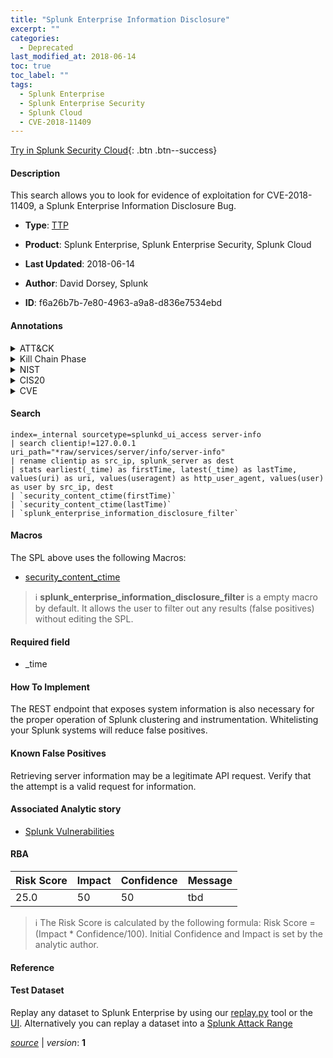 ```yaml
---
title: "Splunk Enterprise Information Disclosure"
excerpt: ""
categories:
  - Deprecated
last_modified_at: 2018-06-14
toc: true
toc_label: ""
tags:
  - Splunk Enterprise
  - Splunk Enterprise Security
  - Splunk Cloud
  - CVE-2018-11409
---
```




[Try in Splunk Security Cloud](https://www.splunk.com/en_us/products/cyber-security.html){: .btn .btn--success}

#### Description

This search allows you to look for evidence of exploitation for CVE-2018-11409, a Splunk Enterprise Information Disclosure Bug.

- **Type**: [TTP](https://github.com/splunk/security_content/wiki/Detection-Analytic-Types)
- **Product**: Splunk Enterprise, Splunk Enterprise Security, Splunk Cloud

- **Last Updated**: 2018-06-14
- **Author**: David Dorsey, Splunk
- **ID**: f6a26b7b-7e80-4963-a9a8-d836e7534ebd


#### Annotations

<details>
  <summary>ATT&CK</summary>

<div markdown="1">

</div>
</details>


<details>
  <summary>Kill Chain Phase</summary>

<div markdown="1">

* Delivery


</div>
</details>


<details>
  <summary>NIST</summary>

<div markdown="1">

* ID.RA
* RS.MI
* PR.PT
* PR.AC
* PR.IP
* DE.CM



</div>
</details>

<details>
  <summary>CIS20</summary>

<div markdown="1">

* CIS 3
* CIS 4
* CIS 18



</div>
</details>

<details>
  <summary>CVE</summary>

<div markdown="1">
| ID          | Summary | [CVSS](https://nvd.nist.gov/vuln-metrics/cvss) |
| ----------- | ----------- | -------------- |
| [CVE-2018-11409](https://nvd.nist.gov/vuln/detail/CVE-2018-11409) | Splunk through 7.0.1 allows information disclosure by appending __raw/services/server/info/server-info?output_mode=json to a query, as demonstrated by discovering a license key. | 5.0 |



</div>
</details>

#### Search 

```
index=_internal sourcetype=splunkd_ui_access server-info 
| search clientip!=127.0.0.1 uri_path="*raw/services/server/info/server-info" 
| rename clientip as src_ip, splunk_server as dest 
| stats earliest(_time) as firstTime, latest(_time) as lastTime, values(uri) as uri, values(useragent) as http_user_agent, values(user) as user by src_ip, dest 
| `security_content_ctime(firstTime)` 
| `security_content_ctime(lastTime)` 
| `splunk_enterprise_information_disclosure_filter`
```

#### Macros
The SPL above uses the following Macros:
* [security_content_ctime](https://github.com/splunk/security_content/blob/develop/macros/security_content_ctime.yml)

> :information_source:
> **splunk_enterprise_information_disclosure_filter** is a empty macro by default. It allows the user to filter out any results (false positives) without editing the SPL.

#### Required field
* _time


#### How To Implement
The REST endpoint that exposes system information is also necessary for the proper operation of Splunk clustering and instrumentation. Whitelisting your Splunk systems will reduce false positives.

#### Known False Positives
Retrieving server information may be a legitimate API request. Verify that the attempt is a valid request for information.

#### Associated Analytic story
* [Splunk Vulnerabilities](/stories/splunk_vulnerabilities)




#### RBA

| Risk Score  | Impact      | Confidence   | Message      |
| ----------- | ----------- |--------------|--------------|
| 25.0 | 50 | 50 | tbd |


> :information_source:
> The Risk Score is calculated by the following formula: Risk Score = (Impact * Confidence/100). Initial Confidence and Impact is set by the analytic author. 

#### Reference


#### Test Dataset
Replay any dataset to Splunk Enterprise by using our [replay.py](https://github.com/splunk/attack_data#using-replaypy) tool or the [UI](https://github.com/splunk/attack_data#using-ui).
Alternatively you can replay a dataset into a [Splunk Attack Range](https://github.com/splunk/attack_range#replay-dumps-into-attack-range-splunk-server)



[*source*](https://github.com/splunk/security_content/tree/develop/detections/deprecated/splunk_enterprise_information_disclosure.yml) \| *version*: **1**